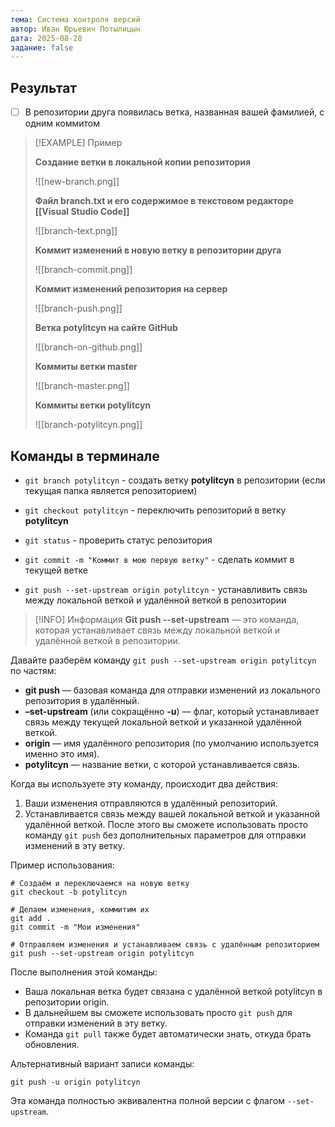 ```yaml
---
тема: Система контроля версий
автор: Иван Юрьевич Потылицын
дата: 2025-08-28
задание: false
---
```

## Результат

- [ ] В репозитории друга появилась ветка, названная вашей фамилией, с одним коммитом

> [!EXAMPLE] Пример
> 
> **Создание ветки в локальной копии репозитория**
> 
> ![[new-branch.png]]
> 
> **Файл branch.txt и его содержимое в текстовом редакторе [[Visual Studio Code]]**
> 
> ![[branch-text.png]]
> 
> **Коммит изменений в новую ветку в репозитории друга**
> 
> ![[branch-commit.png]]
> 
> **Коммит изменений репозитория на сервер**
> 
> ![[branch-push.png]]
> 
> **Ветка potylitcyn на сайте GitHub**
> 
> ![[branch-on-github.png]]
> 
> **Коммиты ветки master**
> 
> ![[branch-master.png]]
> 
> **Коммиты ветки potylitcyn**
> 
> ![[branch-potylitcyn.png]]

## Команды в терминале

- `git branch potylitcyn` - создать ветку **potylitcyn** в репозитории (если текущая папка является репозиторием)

- `git checkout potylitcyn` - переключить репозиторий в ветку **potylitcyn**

- `git status` - проверить статус репозитория

- `git commit -m "Коммит в мою первую ветку"` - сделать коммит в текущей ветке

- ``git push --set-upstream origin potylitcyn`` - устанавливить связь между локальной веткой и удалённой веткой в репозитории

> [!INFO] Информация
> **Git push --set-upstream** — это команда, которая устанавливает связь между локальной веткой и удалённой веткой в репозитории.

Давайте разберём команду `git push --set-upstream origin potylitcyn` по частям:
- **git push** — базовая команда для отправки изменений из локального репозитория в удалённый.
- **–set-upstream** (или сокращённо **-u**) — флаг, который устанавливает связь между текущей локальной веткой и указанной удалённой веткой.
- **origin** — имя удалённого репозитория (по умолчанию используется именно это имя).
- **potylitcyn** — название ветки, с которой устанавливается связь.

Когда вы используете эту команду, происходит два действия:
1. Ваши изменения отправляются в удалённый репозиторий.
2. Устанавливается связь между вашей локальной веткой и указанной удалённой веткой. После этого вы сможете использовать просто команду `git push` без дополнительных параметров для отправки изменений в эту ветку.

Пример использования:

```
# Создаём и переключаемся на новую ветку
git checkout -b potylitcyn

# Делаем изменения, коммитим их
git add .
git commit -m "Мои изменения"

# Отправляем изменения и устанавливаем связь с удалённым репозиторием
git push --set-upstream origin potylitcyn
```

После выполнения этой команды:
- Ваша локальная ветка будет связана с удалённой веткой potylitcyn в репозитории origin.
- В дальнейшем вы сможете использовать просто `git push` для отправки изменений в эту ветку.
- Команда `git pull` также будет автоматически знать, откуда брать обновления.

Альтернативный вариант записи команды:

```
git push -u origin potylitcyn
```

Эта команда полностью эквивалентна полной версии с флагом `--set-upstream`.